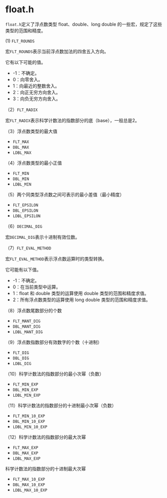 # float.h

`float.h`定义了浮点数类型 float、double、long double 的一些宏，规定了这些类型的范围和精度。

(1) `FLT_ROUNDS`

宏`FLT_ROUNDS`表示当前浮点数加法的四舍五入方向。

它有以下可能的值。

- -1：不确定。
- 0：向零舍入。
- 1：向最近的整数舍入。
- 2：向正无穷方向舍入。
- 3：向负无穷方向舍入。

（2）`FLT_RADIX`

宏`FLT_RADIX`表示科学计数法的指数部分的底（base），一般总是2。

（3）浮点数类型的最大值

- `FLT_MAX`
- `DBL_MAX`
- `LDBL_MAX`

（4）浮点数类型的最小正值

- `FLT_MIN`
- `DBL_MIN`
- `LDBL_MIN`

（5）两个同类型浮点数之间可表示的最小差值（最小精度）

- `FLT_EPSILON`
- `DBL_EPSILON`
- `LDBL_EPSILON`

（6）`DECIMAL_DIG`

宏`DECIMAL_DIG`表示十进制有效位数。

（7）`FLT_EVAL_METHOD`

宏`FLT_EVAL_METHOD`表示浮点数运算时的类型转换。

它可能有以下值。

- -1：不确定。
- 0：在当前类型中运算。
- 1：float 和 double 类型的运算使用 double 类型的范围和精度求值。
- 2：所有浮点数类型的运算使用 long double 类型的范围和精度求值。

（8）浮点数尾数部分的个数

- `FLT_MANT_DIG`
- `DBL_MANT_DIG`
- `LDBL_MANT_DIG`

（9）浮点数指数部分有效数字的个数（十进制）

- `FLT_DIG`
- `DBL_DIG`
- `LDBL_DIG`

（10）科学计数法的指数部分的最小次幂（负数）

- `FLT_MIN_EXP`
- `DBL_MIN_EXP`
- `LDBL_MIN_EXP`

（11）科学计数法的指数部分的十进制最小次幂（负数）

- `FLT_MIN_10_EXP`
- `DBL_MIN_10_EXP`
- `LDBL_MIN_10_EXP`

（12）科学计数法的指数部分的最大次幂

- `FLT_MAX_EXP`
- `DBL_MAX_EXP`
- `LDBL_MAX_EXP`

科学计数法的指数部分的十进制最大次幂

- `FLT_MAX_10_EXP`
- `DBL_MAX_10_EXP`
- `LDBL_MAX_10_EXP`
